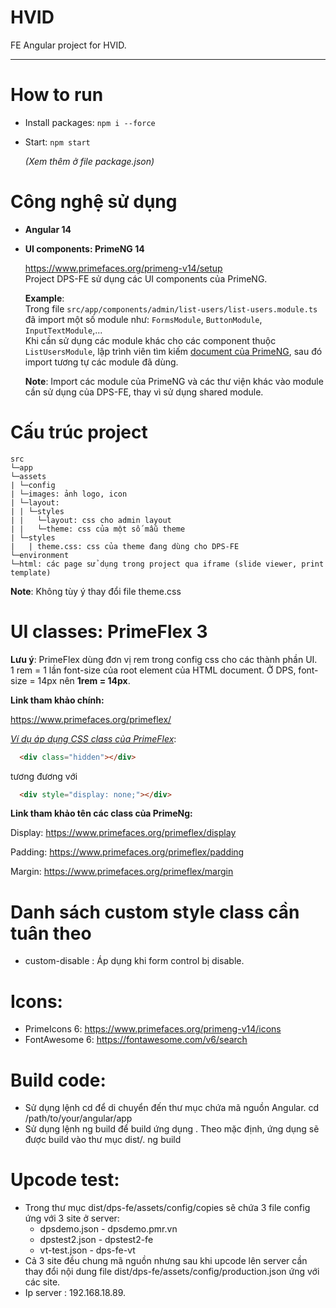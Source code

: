 # HVID

FE Angular project for HVID.
***

# How to run
- Install packages: `npm i --force`
- Start: `npm start`

    *(Xem thêm ở file package.json)*

# Công nghệ sử dụng
- **Angular 14**
- **UI components: PrimeNG 14**

  https://www.primefaces.org/primeng-v14/setup \
  Project DPS-FE sử dụng các UI components của PrimeNG.

  **Example**:  
  Trong file `src/app/components/admin/list-users/list-users.module.ts` đã import một số module như: `FormsModule`, `ButtonModule`, `InputTextModule`,... \
  Khi cần sử dụng các module khác cho các component thuộc `ListUsersModule`, lập trình viên tìm kiếm <a href="https://www.primefaces.org/primeng-v14/setup">document của PrimeNG</a>, sau đó import tương tự các module đã dùng.

  **Note**: Import các module của PrimeNG và các thư viện khác vào module cần sử dụng của DPS-FE, thay vì sử dụng shared module.


# Cấu trúc project
```
src
└─app
└─assets
| └─config
| └─images: ảnh logo, icon
| └─layout:
| | └─styles
| |   └─layout: css cho admin layout
| |   └─theme: css của một số mẫu theme
| └─styles
|   | theme.css: css của theme đang dùng cho DPS-FE
└─environment
└─html: các page sử dụng trong project qua iframe (slide viewer, print template)
```
**Note**: Không tùy ý thay đổi file theme.css

# UI classes: PrimeFlex 3

**Lưu ý**: PrimeFlex dùng đơn vị rem trong config css cho các thành phần UI. \
1 rem = 1 lần font-size của root element của HTML document. 
Ở DPS, font-size = 14px nên **1rem = 14px**.

**Link tham khảo chính:**

https://www.primefaces.org/primeflex/ 

<u>*Ví dụ áp dụng CSS class của PrimeFlex*</u>:
```html
  <div class="hidden"></div>
```
tương đương với
```html
  <div style="display: none;"></div>
```

**Link tham khảo tên các class của PrimeNg:**

Display:
https://www.primefaces.org/primeflex/display

Padding:
https://www.primefaces.org/primeflex/padding

Margin:
https://www.primefaces.org/primeflex/margin

# Danh sách custom style class  cần tuân theo

- custom-disable : Áp dụng khi form control bị disable.

# Icons:
  - PrimeIcons 6: https://www.primefaces.org/primeng-v14/icons
  - FontAwesome 6: https://fontawesome.com/v6/search

# Build code:
- Sử dụng lệnh cd để di chuyển đến thư mục chứa mã nguồn Angular.
        cd /path/to/your/angular/app
- Sử dụng lệnh ng build để build ứng dụng . Theo mặc định, ứng dụng sẽ được build vào thư mục dist/.
        ng build

# Upcode test:
- Trong thư mục dist/dps-fe/assets/config/copies sẽ chứa 3 file config ứng với 3 site ở server:
    - dpsdemo.json - dpsdemo.pmr.vn
    - dpstest2.json - dpstest2-fe
    - vt-test.json - dps-fe-vt
- Cả 3 site đều chung mã nguồn nhưng sau khi upcode lên server cần thay đổi nội dung file dist/dps-fe/assets/config/production.json ứng với các site.
- Ip server : 192.168.18.89.

